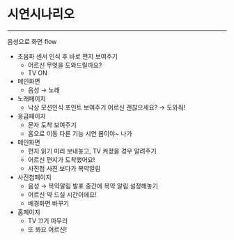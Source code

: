 # **시연시나리오**

---

음성으로 화면 flow

- 초음파 센서 인식 후 바로 편지 보여주기
  - 어르신 무엇을 도와드릴까요?
  - TV ON
- 메인화면
  - 음성 → 노래
- 노래페이지
  - 낙상 모션인식 포인트 보여주기
    어르신 괜찮으세요? → 도와줘!
- 응급페이지
  - 문자 도착 보여주기
  - 홈으로 이동 다른 기능 시연 봄이야~ 나가
- 메인화면
  - 편지 읽기 미리 보내놓고, TV 켜졌을 경우 알려주기
  - 어르신 편지가 도착했어요!
  - 사진첩 사진 보다가 복약알림
- 사진첩페이지
  - 음성 → 복약알림 발표 중간에 복약 알림 설정해놓기
  - 어르신 약 드실 시간이에요!
  - 배경화면 바꾸기
- 홈페이지
  - TV 끄기 마무리
  - 또 봐요 어르신!
